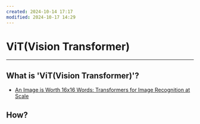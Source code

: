 ```yaml
---
created: 2024-10-14 17:17
modified: 2024-10-17 14:29
---
```

# ViT(Vision Transformer)
---
## What is 'ViT(Vision Transformer)'?

- [An Image is Worth 16x16 Words: Transformers for Image Recognition at Scale](https://arxiv.org/abs/2010.11929)
## How?
